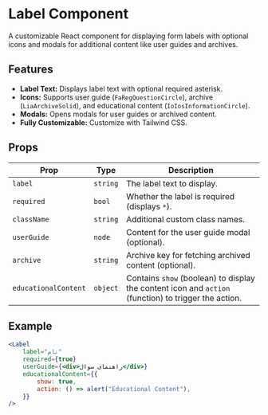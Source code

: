 # Label Component

A customizable React component for displaying form labels with optional icons and modals for additional content like user guides and archives.

## Features

-   **Label Text:** Displays label text with optional required asterisk.
-   **Icons:** Supports user guide (`FaRegQuestionCircle`), archive (`LiaArchiveSolid`), and educational content (`IoIosInformationCircle`).
-   **Modals:** Opens modals for user guides or archived content.
-   **Fully Customizable:** Customize with Tailwind CSS.

## Props

| Prop                 | Type     | Description                                                                                          |
| -------------------- | -------- | ---------------------------------------------------------------------------------------------------- |
| `label`              | `string` | The label text to display.                                                                           |
| `required`           | `bool`   | Whether the label is required (displays `*`).                                                        |
| `className`          | `string` | Additional custom class names.                                                                       |
| `userGuide`          | `node`   | Content for the user guide modal (optional).                                                         |
| `archive`            | `string` | Archive key for fetching archived content (optional).                                                |
| `educationalContent` | `object` | Contains `show` (boolean) to display the content icon and `action` (function) to trigger the action. |

## Example

```jsx
<Label
    label="نام"
    required={true}
    userGuide={<div>راهنمای سوال</div>}
    educationalContent={{
        show: true,
        action: () => alert("Educational Content"),
    }}
/>
```
